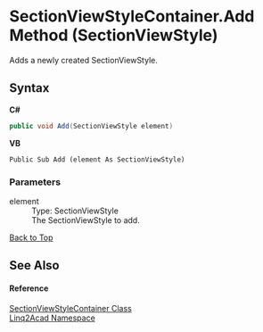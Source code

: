 # SectionViewStyleContainer.Add Method (SectionViewStyle)
 

Adds a newly created SectionViewStyle.

## Syntax

**C#**<br />
``` C#
public void Add(SectionViewStyle element)
```

**VB**<br />
``` VB
Public Sub Add (element As SectionViewStyle)
```


### Parameters
<dl><dt>element</dt><dd>Type: SectionViewStyle<br />The SectionViewStyle to add.</dd></dl>
<a href="#SectionViewStyleContainerAdd-Method-SectionViewStyle">Back to Top</a>

## See Also


#### Reference
<a href="T_Linq2Acad_SectionViewStyleContainer.md#SectionViewStyleContainer-Class">SectionViewStyleContainer Class</a><br /><a href="N_Linq2Acad.md#Linq2Acad-Namespace">Linq2Acad Namespace</a><br />

